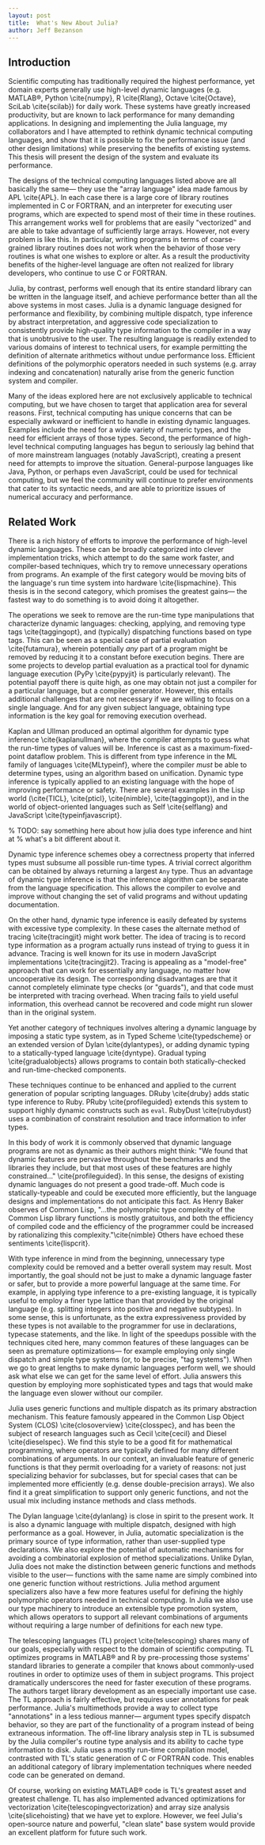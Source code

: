 ```yaml
---
layout: post
title:  What's New About Julia?
author: Jeff Bezanson
---
```


## Introduction

Scientific computing has traditionally required the highest performance,
yet domain experts generally use high-level dynamic languages (e.g.
MATLAB&reg;, Python \cite{numpy}, R \cite{Rlang},
Octave \cite{Octave}, SciLab \cite{scilab}) for daily work. These systems
have greatly increased productivity, but are known to lack performance
for many demanding applications. In designing and implementing the Julia
language, my collaborators and I have attempted to rethink dynamic technical
computing languages, and show that it is possible to fix the performance
issue (and other design limitations) while preserving the benefits of
existing systems. This thesis will
present the design of the system and evaluate its performance.

The designs of the technical computing languages listed above are all
basically the same— they use the "array language" idea made famous
by APL \cite{APL}. In each case there is a large core of library routines
implemented in C or FORTRAN,
and an interpreter for executing user programs, which are expected to spend
most of their time in these routines. This arrangement works well for
problems that are easily "vectorized" and are able to take advantage of
sufficiently large arrays. However, not every problem is like this.
In particular, writing programs in terms of coarse-grained library
routines does not work when the behavior of those very routines is what one
wishes to explore or alter. As a result the productivity benefits of the
higher-level language are often not realized for library developers, who
continue to use C or FORTRAN.

Julia, by contrast, performs well enough that its entire standard library
can be written in the language itself, and achieve performance
better than all the above systems in most cases.
Julia is a dynamic language designed for performance and flexibility, by
combining multiple dispatch, type inference by abstract
interpretation, and aggressive code specialization to consistently provide
high-quality type information to the compiler in a way that is unobtrusive
to the user. The resulting language is readily extended to various
domains of interest to technical users, for example permitting the definition
of alternate arithmetics without undue performance loss. Efficient
definitions of the polymorphic operators needed in such systems (e.g.
array indexing and concatenation) naturally arise from the generic
function system and compiler.

Many of the ideas explored here are not exclusively applicable to technical
computing, but we have chosen to target that application area for several
reasons. First, technical computing has unique concerns that can be
especially awkward or inefficient to handle in existing dynamic languages.
Examples include the need for a wide variety of numeric types, and the need for
efficient arrays of those types. Second, the performance
of high-level technical computing languages has begun to seriously lag behind
that of more mainstream languages (notably JavaScript), creating a present
need for attempts to improve the situation.
General-purpose languages like Java, Python, or perhaps even JavaScript, could
be used for technical computing, but we feel the community will continue to
prefer environments that cater to its syntactic needs, and are able to
prioritize issues of numerical accuracy and performance.


## Related Work

There is a rich history of efforts to improve the performance of high-level
dynamic languages. These can be broadly categorized into clever
implementation tricks, which attempt to do the same work faster, and
compiler-based techniques, which try to remove unnecessary
operations from programs. An example of the first category would be
moving bits of the language's run time system into hardware
\cite{lispmachine}. This thesis is in the second
category, which promises the greatest gains— the fastest way to do
something is to avoid doing it altogether.

The operations we seek to remove are the run-time type manipulations
that characterize dynamic languages: checking, applying, and removing
type tags \cite{taggingopt}, and (typically) dispatching functions based on
type tags.
This can be seen as a special case of partial evaluation \cite{futamura},
wherein potentially *any* part of a program might be removed by
reducing it to a constant before execution begins. There are some projects
to develop partial evaluation as a practical tool for dynamic language execution
(PyPy \cite{pypyjit} is particularly relevant). The potential payoff there
is quite high, as one may obtain not just a compiler for a particular
language, but a compiler generator. However, this entails additional
challenges that are not necessary if we are willing to focus on a single
language. And for any given subject language, obtaining type information
is the key goal for removing execution overhead.

Kaplan and Ullman produced an optimal algorithm
for dynamic type inference \cite{kaplanullman}, where the compiler
attempts to guess what the run-time types of values will be.
Inference is cast as a maximum-fixed-point dataflow problem.
This is different from type inference in the ML family of languages
\cite{MLtypeinf}, where the compiler *must* be able to determine
types, using an algorithm based on unification.
Dynamic type inference is typically applied to an existing language
with the hope of improving performance or safety. There are several
examples in the
Lisp world (\cite{TICL}, \cite{pticl}, \cite{nimble}, \cite{taggingopt}),
and in the world of object-oriented languages such as Self \cite{selflang}
and JavaScript \cite{typeinfjavascript}.

% TODO: say something here about how julia does type inference and hint at
% what's a bit different about it.

Dynamic type inference schemes obey a correctness property that
inferred types must subsume all possible run-time
types. A trivial correct algorithm can be obtained by always returning
a largest `Any` type. Thus an advantage of dynamic type inference is
that the inference algorithm can be separate from the language specification.
This allows the compiler to evolve and improve without changing the set of
valid programs and without updating documentation.

On the other hand, dynamic type inference is easily defeated by systems with
excessive type complexity. In these cases the alternate method of
tracing \cite{tracingjit} might work better.
The idea of tracing is to record type
information as a program actually runs instead of trying to guess it in
advance. Tracing is well known for its use in modern JavaScript
implementations \cite{tracingjit2}.
Tracing is appealing as a "model-free" approach that can work for
essentially any language, no matter how uncooperative its design. The
corresponding disadvantages are that it cannot completely eliminate type
checks (or "guards"), and that code must be interpreted with tracing overhead.
When tracing fails to yield useful information, this overhead cannot be
recovered and code might run slower than in the original system.

Yet another category of techniques involves altering a dynamic language
by imposing a static type system, as in Typed Scheme \cite{typedscheme}
or an extended version of Dylan \cite{dylantypes}, or adding dynamic typing
to a statically-typed
language \cite{dyntype}. Gradual typing \cite{gradualobjects} allows programs
to contain both statically-checked and run-time-checked components.

These techniques continue to be enhanced and applied to the current
generation of popular scripting languages. DRuby \cite{druby} adds static
type inference to Ruby. PRuby \cite{profileguided} extends this system to
support highly dynamic constructs such as `eval`. RubyDust
\cite{rubydust} uses a combination of constraint resolution and trace
information to infer types.

In this body of work it is commonly observed that dynamic language programs
are not as dynamic as their authors might think: "We found that dynamic
features are pervasive throughout the benchmarks and the libraries they
include, but that most uses of these features are highly constrained..."
\cite{profileguided}. In this sense, the designs of existing dynamic languages
do not present a good trade-off. Much code is statically-typeable and could be
executed more efficiently, but the language designs and implementations do not
anticipate this fact. As Henry Baker observes of Common Lisp, "...the
polymorphic type complexity of the Common Lisp library functions is mostly
gratuitous, and both the efficiency of compiled code and the efficiency of the
programmer could be increased by rationalizing this complexity."\cite{nimble}
Others have echoed these sentiments \cite{lispcrit}.

With type inference in mind from the beginning, unnecessary type complexity
could be removed and a better overall system may result.
Most importantly, the goal should not be just to make a dynamic language
faster or safer, but to provide a more powerful language at the same time.
For example, in applying type inference to a pre-existing language, it is
typically useful
to employ a finer type lattice than that provided by the original language
(e.g. splitting integers into positive and negative subtypes).
In some sense, this is unfortunate, as the
extra expressiveness provided by these types is not available to the programmer
for use in declarations, typecase statements, and the like.
In light of the speedups possible with the techniques cited here, many common
features of these languages can be seen as premature optimizations— for
example employing only single dispatch and simple type systems (or, to be
precise, "tag systems"). When we go to great lengths to make dynamic
languages perform well, we should ask what else we can get for the same
level of effort. Julia answers this question by employing more
sophisticated types and tags that would make the language even slower without
our compiler.

Julia uses generic functions and multiple dispatch as its primary
abstraction mechanism. This feature famously appeared in the Common Lisp
Object System (CLOS) \cite{closoverview} \cite{closspec}, and has been the
subject of research languages such as Cecil \cite{cecil} and
Diesel \cite{dieselspec}. We find this style to be a good fit for
mathematical programming, where operators are typically defined for many
different combinations of arguments. In our context, an invaluable
feature of generic functions is that they permit overloading for a variety
of reasons: not just specializing behavior for subclasses, but for
special cases
that can be implemented more efficiently (e.g. dense double-precision
arrays). We also find it a great simplification to support only
generic functions, and not the usual mix including instance methods and
class methods.

The Dylan language \cite{dylanlang} is close in spirit to
the present work. It is also a dynamic language with multiple dispatch,
designed with high performance as a goal. However, in Julia,
automatic specialization is the primary source of type information, rather
than user-supplied type declarations. We also explore the potential of
automatic mechanisms for avoiding a combinatorial explosion of method
specializations.
Unlike Dylan, Julia does not make the distinction between generic functions
and methods visible to the user— functions with the same name are simply
combined into one generic function without restrictions.
Julia method argument specializers also have a few more features
useful for defining the highly polymorphic operators needed in technical
computing. In Julia we also use our type machinery to introduce an
extensible type promotion system, which allows operators to support all
relevant combinations of arguments without requiring a large number
of definitions for each new type.

The telescoping languages (TL) project \cite{telescoping} shares many of our
goals, especially with respect to the domain of scientific computing.
TL optimizes programs in MATLAB&reg; and
R by pre-processing those systems' standard libraries to
generate a compiler that knows about commonly-used routines in order
to optimize uses of them in subject programs. This project dramatically
underscores the need for faster execution of these programs. The authors
target library development as an especially important use case. The
TL approach is fairly effective, but requires user
annotations for peak performance. Julia's multimethods provide a way to
collect type "annotations" in a less tedious manner— argument types
specify dispatch behavior, so they are part of the functionality of a program
instead of being extraneous information. The off-line library analysis step in
TL is subsumed by the Julia compiler's routine
type analysis and its ability to cache type information to disk. Julia
uses a mostly run-time compilation model, contrasted with TL's static
generation of C or FORTRAN code. This enables an additional category of
library implementation techniques where needed code can be generated on demand.

Of course, working on existing MATLAB&reg; code is TL's greatest
asset and greatest challenge. TL has also implemented advanced optimizations
for vectorization \cite{telescopingvectorization} and array size analysis
\cite{slicehoisting} that we have yet to explore. However, we feel Julia's
open-source nature and powerful, "clean slate" base system would provide
an excellent platform for future such work.
